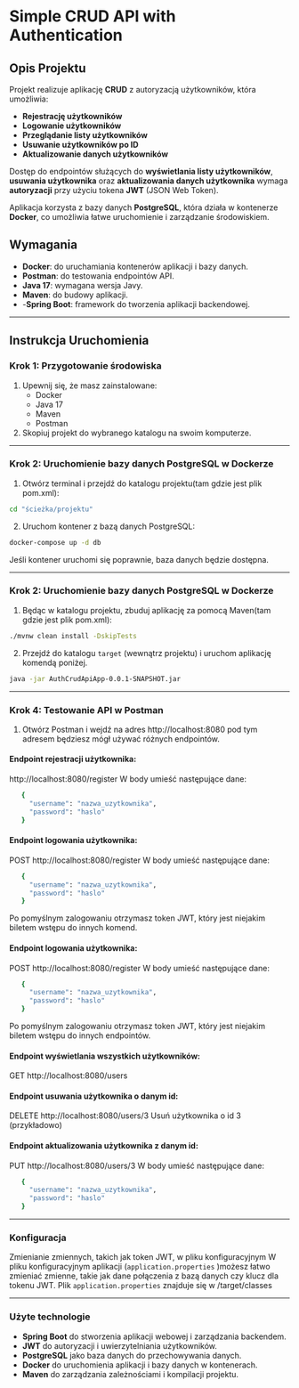 
# Simple CRUD API with Authentication
## Opis Projektu

Projekt realizuje aplikację **CRUD** z autoryzacją użytkowników, która umożliwia:

- **Rejestrację użytkowników**  
- **Logowanie użytkowników**  
- **Przeglądanie listy użytkowników**  
- **Usuwanie użytkowników po ID**  
- **Aktualizowanie danych użytkowników**  

Dostęp do endpointów służących do **wyświetlania listy użytkowników**, **usuwania użytkownika** oraz **aktualizowania danych użytkownika** wymaga **autoryzacji** przy użyciu tokena **JWT** (JSON Web Token).

Aplikacja korzysta z bazy danych **PostgreSQL**, która działa w kontenerze **Docker**, co umożliwia łatwe uruchomienie i zarządzanie środowiskiem.



## Wymagania
- **Docker**: do uruchamiania kontenerów aplikacji i bazy danych.  
- **Postman**: do testowania endpointów API.  
- **Java 17**: wymagana wersja Javy.  
- **Maven**: do budowy aplikacji.  
- -**Spring Boot**: framework do tworzenia aplikacji backendowej.

---

## Instrukcja Uruchomienia

### Krok 1: Przygotowanie środowiska
1. Upewnij się, że masz zainstalowane:
   - Docker  
   - Java 17  
   - Maven  
   - Postman  
2. Skopiuj projekt do wybranego katalogu na swoim komputerze.

---
### Krok 2: Uruchomienie bazy danych PostgreSQL w Dockerze 
1. Otwórz terminal i przejdź do katalogu projektu(tam gdzie jest plik pom.xml): 

```bash
cd "ścieżka/projektu"
```
2.  Uruchom kontener z bazą danych PostgreSQL:
    
 ```bash
docker-compose up -d db
```
Jeśli kontener uruchomi się poprawnie, baza danych będzie dostępna.

---
### Krok 2: Uruchomienie bazy danych PostgreSQL w Dockerze 

1. Będąc w katalogu projektu, zbuduj aplikację za pomocą Maven(tam gdzie jest plik pom.xml):
 ```bash
./mvnw clean install -DskipTests
```
2. Przejdź do katalogu `target` (wewnątrz projektu) i uruchom aplikację komendą poniżej.

 
 ```bash
java -jar AuthCrudApiApp-0.0.1-SNAPSHOT.jar
```

---
### Krok 4: Testowanie API w Postman

1. Otwórz Postman i wejdź na adres http://localhost:8080 pod tym adresem będziesz mógł używać różnych endpointów.
#### Endpoint rejestracji użytkownika:
http://localhost:8080/register
W body umieść następujące dane:
 ```bash
    {
      "username": "nazwa_uzytkownika",
      "password": "haslo"
    }
```

#### Endpoint logowania użytkownika:
POST http://localhost:8080/register
W body umieść następujące dane:
 ```bash
    {
      "username": "nazwa_uzytkownika",
      "password": "haslo"
    }
```
Po pomyślnym zalogowaniu otrzymasz token JWT, który jest niejakim biletem wstępu do innych komend.

#### Endpoint logowania użytkownika:
POST http://localhost:8080/register
W body umieść następujące dane:
 ```bash
    {
      "username": "nazwa_uzytkownika",
      "password": "haslo"
    }
```
Po pomyślnym zalogowaniu otrzymasz token JWT, który jest niejakim biletem wstępu do innych endpointów.


#### Endpoint wyświetlania wszystkich użytkowników:
GET http://localhost:8080/users

#### Endpoint usuwania użytkownika o danym id:
 DELETE http://localhost:8080/users/3
Usuń użytkownika o id 3 (przykładowo)

#### Endpoint aktualizowania użytkownika z danym id:
 PUT  http://localhost:8080/users/3
W body umieść następujące dane:
 ```bash
    {
      "username": "nazwa_uzytkownika",
      "password": "haslo"
    }
```

---
### Konfiguracja

 Zmienianie zmiennych, takich jak token JWT, w pliku konfiguracyjnym W pliku konfiguracyjnym aplikacji (`application.properties` )możesz łatwo zmieniać zmienne, takie jak dane połączenia z bazą danych czy klucz dla tokenu JWT. 
Plik `application.properties`  znajduje się w /target/classes

---
### Użyte technologie
-   **Spring Boot** do stworzenia aplikacji webowej i zarządzania backendem.
-   **JWT** do autoryzacji i uwierzytelniania użytkowników.
-   **PostgreSQL** jako baza danych do przechowywania danych.
-   **Docker** do uruchomienia aplikacji i bazy danych w kontenerach.
-   **Maven** do zarządzania zależnościami i kompilacji projektu.

